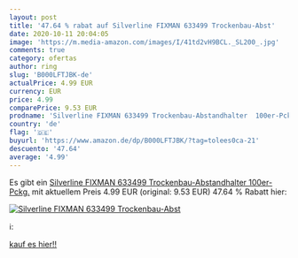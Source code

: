 ```yaml
---
layout: post
title: '47.64 % rabat auf Silverline FIXMAN 633499 Trockenbau-Abst'
date: 2020-10-11 20:04:05
image: 'https://m.media-amazon.com/images/I/41td2vH9BCL._SL200_.jpg'
comments: true
category: ofertas
author: ring
slug: 'B000LFTJBK-de'
actualPrice: 4.99 EUR
currency: EUR
price: 4.99
comparePrice: 9.53 EUR
prodname: 'Silverline FIXMAN 633499 Trockenbau-Abstandhalter  100er-Pckg.'
country: 'de'
flag: '🇩🇪'
buyurl: 'https://www.amazon.de/dp/B000LFTJBK/?tag=tolees0ca-21'
descuento: '47.64'
average: '4.99'
---
```


Es gibt ein [Silverline FIXMAN 633499 Trockenbau-Abstandhalter  100er-Pckg.](https://www.amazon.de/dp/B000LFTJBK/?tag=tolees0ca-21) mit aktuellem Preis 4.99 EUR (original: 9.53 EUR) 47.64 % Rabatt hier:

[![Silverline FIXMAN 633499 Trockenbau-Abst](https://m.media-amazon.com/images/I/41td2vH9BCL._SL200_.jpg)](https://www.amazon.de/dp/B000LFTJBK/?tag=tolees0ca-21)

ℹ️:


[kauf es hier!!](https://www.amazon.de/dp/B000LFTJBK/?tag=tolees0ca-21)
